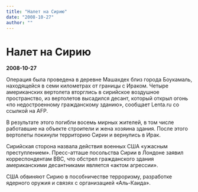 ```yaml
---
title: "Налет на Сирию"
date: "2008-10-27"
author: ""
---
```


# Налет на Сирию

**2008-10-27** 

Операция была проведена в деревне Машахдех близ города Боукамаль, находящейся в семи километрах от границы с Ираком. Четыре американских вертолета вторглись в сирийское воздушное пространство, из вертолетов высадился десант, который открыл огонь «по недостроенному гражданскому зданию», сообщает Lenta.ru со ссылкой на AFP.

В результате этого погибли восемь мирных жителей, в том числе работавшие на объекте строители и жена хозяина здания. После этого вертолеты покинули территорию Сирии и вернулись в Ирак.

Сирийская сторона назвала действия военных США «ужасным преступлением». Пресс-атташе посольства Сирии в Лондоне заявил корреспондентам BBC, что обстрел гражданского здания американскими десантниками является «актом агрессии».

США обвиняют Сирию в пособничестве терроризму, разработке  ядерного оружия и связях с организацией «Аль-Каида».